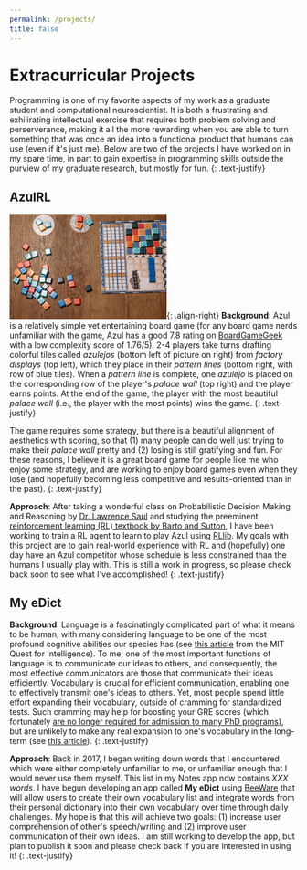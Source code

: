 ```yaml
---
permalink: /projects/
title: false
---
```

# Extracurricular Projects
Programming is one of my favorite aspects of my work as a graduate student and computational neuroscientist. It is both a frustrating and exhilirating intellectual exercise that requires both problem solving and perserverance, making it all the more rewarding when you are able to turn something that was once an idea into a functional product that humans can use (even if it's just me). Below are two of the projects I have worked on in my spare time, in part to gain expertise in programming skills outside the purview of my graduate research, but mostly for fun. 
{: .text-justify}

## AzulRL
<img src="/assets/images/azul.jpeg" width="275">{: .align-right}
**Background**: Azul is a relatively simple yet entertaining board game (for any board game nerds unfamiliar with the game, Azul has a good 7.8 rating on [BoardGameGeek](https://boardgamegeek.com/boardgame/230802/azul) with a low complexity score of 1.76/5). 2-4 players take turns drafting colorful tiles called *azulejos* (bottom left of picture on right) from *factory displays* (top left), which they place in their *pattern lines* (bottom right, with row of blue tiles). When a *pattern line* is complete, one *azulejo* is placed on the corresponding row of the player's *palace wall* (top right) and the player earns points. At the end of the game, the player with the most beautiful *palace wall* (i.e., the player with the most points) wins the game.
{: .text-justify}

The game requires some strategy, but there is a beautiful alignment of aesthetics with scoring, so that (1) many people can do well just trying to make their *palace wall* pretty and (2) losing is still gratifying and fun. For these reasons, I believe it is a great board game for people like me who enjoy some strategy, and are working to enjoy board games even when they lose (and hopefully becoming less competitive and results-oriented than in the past).
{: .text-justify}

**Approach**: After taking a wonderful class on Probabilistic Decision Making and Reasoning by [Dr. Lawrence Saul](https://users.flatironinstitute.org/~lsaul/) and studying the preeminent [reinforcement learning (RL) textbook by Barto and Sutton](https://www.amazon.com/Reinforcement-Learning-Introduction-Second-Paperback/dp/B0B95WFGV6/ref=asc_df_B0B95WFGV6/?tag=hyprod-20&linkCode=df0&hvadid=598233665925&hvpos=&hvnetw=g&hvrand=13818630893256662222&hvpone=&hvptwo=&hvqmt=&hvdev=c&hvdvcmdl=&hvlocint=&hvlocphy=9031346&hvtargid=pla-1728961664549&psc=1&mcid=c9b20daf7e9c3665afef7e19130cf3cb&gclid=Cj0KCQiA6vaqBhCbARIsACF9M6kQJz3lqpXSghAIheJfkn8uTJ_il-D6raKh1Ko_DhH_79jY0q7pgE4aAmbeEALw_wcB), I have been working to train a RL agent to learn to play Azul using [RLlib](https://docs.ray.io/en/latest/rllib/index.html). My goals with this project are to gain real-world experience with RL and (hopefully) one day have an Azul competitor whose schedule is less constrained than the humans I usually play with. This is still a work in progress, so please check back soon to see what I've accomplished!
{: .text-justify}

## My eDict
**Background**: Language is a fascinatingly complicated part of what it means to be human, with many considering language to be one of the most profound cognitive abilities our species has (see [this article](https://quest.mit.edu/research/missions/language) from the MIT Quest for Intelligence). To me, one of the most important functions of language is to communicate our ideas to others, and consequently, the most effective communicators are those that communicate their ideas efficiently. Vocabulary is crucial for efficient communication, enabling one to effectively transmit one's ideas to others. Yet, most people spend little effort expanding their vocabulary, outside of cramming for standardized tests. Such cramming may help for boosting your GRE scores (which fortunately [are no longer required for admission to many PhD programs](https://www.science.org/content/article/wave-graduate-programs-drop-gre-application-requirement)), but are unlikely to make any real expansion to one's vocabulary in the long-term (see [this article](https://www.scientificamerican.com/article/education-why-cramming-gets-a-c/)). 
{: .text-justify}

**Approach**: Back in 2017, I began writing down words that I encountered which were either completely unfamiliar to me, or unfamiliar enough that I would never use them myself. This list in my Notes app now contains *XXX words*. I have begun developing an app called **My eDict** using [BeeWare](https://beeware.org/) that will allow users to create their own vocabulary list and integrate words from their personal dictionary into their own vocabulary over time through daily challenges. My hope is that this will achieve two goals: (1) increase user comprehension of other's speech/writing and (2) improve user communication of their own ideas. I am still working to develop the app, but plan to publish it soon and please check back if you are interested in using it!
{: .text-justify}